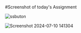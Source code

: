 #Screenshot of today's Assignment

![ssbuton](https://github.com/edgysloth/APIintegration/assets/121716676/8843a513-b318-436c-9ca7-8086bf01c22b)



![Screenshot 2024-07-10 141304](https://github.com/edgysloth/APIintegration/assets/121716676/f16d8bc8-aa9f-4933-ab6e-fcc9269d8973)
